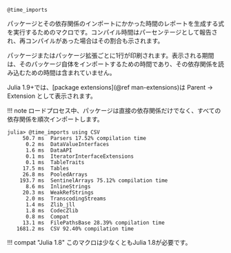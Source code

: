 ```
@time_imports
```

パッケージとその依存関係のインポートにかかった時間のレポートを生成する式を実行するためのマクロです。コンパイル時間はパーセンテージとして報告され、再コンパイルがあった場合はその割合も示されます。

パッケージまたはパッケージ拡張ごとに1行が印刷されます。表示される期間は、そのパッケージ自体をインポートするための時間であり、その依存関係を読み込むための時間は含まれていません。

Julia 1.9+では、[package extensions](@ref man-extensions)は Parent → Extension として表示されます。

!!! note
    ロードプロセス中、パッケージは直接の依存関係だけでなく、すべての依存関係を順次インポートします。


```julia-repl
julia> @time_imports using CSV
     50.7 ms  Parsers 17.52% compilation time
      0.2 ms  DataValueInterfaces
      1.6 ms  DataAPI
      0.1 ms  IteratorInterfaceExtensions
      0.1 ms  TableTraits
     17.5 ms  Tables
     26.8 ms  PooledArrays
    193.7 ms  SentinelArrays 75.12% compilation time
      8.6 ms  InlineStrings
     20.3 ms  WeakRefStrings
      2.0 ms  TranscodingStreams
      1.4 ms  Zlib_jll
      1.8 ms  CodecZlib
      0.8 ms  Compat
     13.1 ms  FilePathsBase 28.39% compilation time
   1681.2 ms  CSV 92.40% compilation time
```

!!! compat "Julia 1.8"
    このマクロは少なくともJulia 1.8が必要です。

